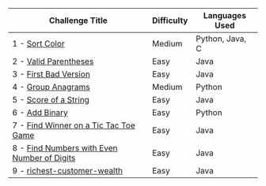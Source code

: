 | Challenge Title                                                                                              | Difficulty | Languages Used                         |
| ------------------------------------------------------------------------------------------------------------ | ---------- | -------------------------------------- |
| 1 - [Sort Color](https://leetcode.com/problems/sort-colors/description/)                                     | Medium     | Python, Java, C                        |
| 2 - [Valid Parentheses](https://leetcode.com/problems/valid-parentheses/description/)                        | Easy       | Java                                   |
| 3 - [First Bad Version](https://leetcode.com/problems/first-bad-version/description/)                        | Easy       | Java                                   |
| 4 - [Group Anagrams](https://leetcode.com/problems/group-anagrams/)                                          | Medium     | Python                                 |
| 5 - [Score of a String](https://leetcode.com/problems/score-of-a-string/description/)                                 | Easy     | Java                           |
| 6 - [Add Binary](https://leetcode.com/problems/add-binary/)                                                  | Easy       | Python                           |
| 7 - [Find Winner on a Tic Tac Toe Game](https://leetcode.com/problems/find-winner-on-a-tic-tac-toe-game/)    | Easy     |  Java                           |
| 8 - [Find Numbers with Even Number of Digits](https://leetcode.com/problems/find-numbers-with-even-number-of-digits/) | Easy       | Java                  |
| 9 - [richest-customer-wealth](https://leetcode.com/problems/richest-customer-wealth/) | Easy       | Java                  |
